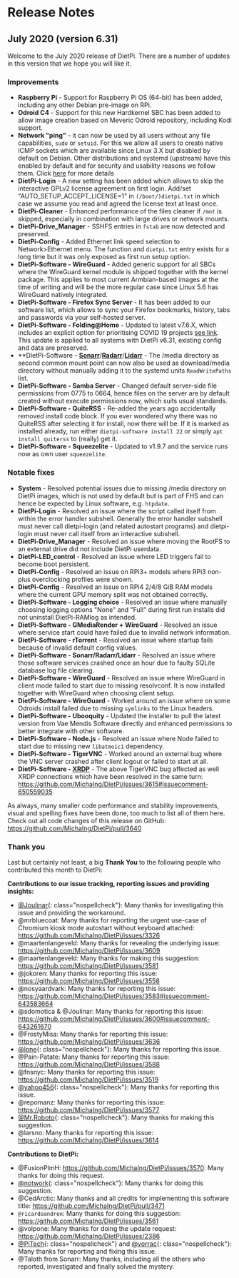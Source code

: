 # Release Notes

## July 2020 (version 6.31)

Welcome to the July 2020 release of DietPi. There are a number of updates in this version that we hope you will like it.

### Improvements

- **Raspberry Pi** - Support for Raspberry Pi OS (64-bit) has been added, including any other Debian pre-image on RPi.
- **Odroid C4** - Support for this new Hardkernel SBC has been added to allow image creation based on Meveric Odroid repository, including Kodi support.
- **Network "ping"** - it can now be used by all users without any file capabilities, `sudo` or `setuid`. For this we allow all users to create native ICMP sockets which are available since Linux 3.X but disabled by default on Debian. Other distributions and systemd (upstream) have this enabled by default and for security and usability reasons we follow them. Click [here](https://fedoraproject.org/wiki/Changes/EnableSysctlPingGroupRange) for more details
- **DietPi-Login** - A new setting has been added which allows to skip the interactive GPLv2 license agreement on first login. Add/set "AUTO_SETUP_ACCEPT_LICENSE=1" in `(/boot/)dietpi.txt` in which case we assume you read and agreed the license text at least once.
- **DietPi-Cleaner** - Enhanced performance of the files cleaner if `/mnt` is skipped, especially in combination with large drives or network mounts.
- **DietPi-Drive_Manager** - SSHFS entries in `fstab` are now detected and preserved.
- **DietPi-Config** - Added Ethernet link speed selection to Network>Ethernet menu. The function and `dietpi.txt` entry exists for a long time but it was only exposed as first run setup option.
- **DietPi-Software - WireGuard** - Added generic support for all SBCs where the WireGuard kernel module is shipped together with the kernel package. This applies to most current Armbian-based images at the time of writing and will be the more regular case since Linux 5.6 has WireGuard natively integrated.
- **DietPi-Software - Firefox Sync Server** - It has been added to our software list, which allows to sync your Firefox bookmarks, history, tabs and passwords via your self-hosted server.
- **DietPi-Software - Folding@Home** - Updated to latest v7.6.X, which includes an explicit option for prioritising COVID 19 projects [see link](https://foldingathome.org/2020/04/17/new-foldinghome-software-with-the-option-to-prioritize-covid-19-projects/). This update is applied to all systems with DietPi v6.31, existing config and data are preserved.
- **DietPi-Software - [**Sonarr**](../../software/bittorrent/#sonarr)/[**Radarr**](../../software/bittorrent/#radarr)/[**Lidarr**](../../software/bittorrent/#lidarr) - The /media directory as second common mount point can now also be used as download/media directory without manually adding it to the systemd units `ReadWritePaths` list.
- **DietPi-Software - Samba Server** - Changed default server-side file permissions from 0775 to 0664, hence files on the server are by default created without execute permissions now, which suits usual standards.
- **DietPi-Software - QuiteRSS** - Re-added the years ago accidentally removed install code block. If you ever wondered why there was no QuiteRSS after selecting it for install, now there will be. If it is marked as installed already, run either `dietpi-software install 22` or simply `apt install quiterss` to (really) get it.
- **DietPi-Software - Squeezelite** - Updated to v1.9.7 and the service runs now as own user `squeezelite`.

### Notable fixes

- **System** - Resolved potential issues due to missing /media directory on DietPi images, which is not used by default but is part of FHS and can hence be expected by Linux software, e.g. `htpdate`.
- **DietPi-Login** - Resolved an issue where the script called itself from within the error handler subshell. Generally the error handler subshell must never call dietpi-login (and related autostart programs) and dietpi-login must never call itself from an interactive subshell.
- **DietPi-Drive_Manager** - Resolved an issue where moving the RootFS to an external drive did not include DietPi userdata.
- **DietPi-LED_control** - Resolved an issue where LED triggers fail to become boot persistent.
- **DietPi-Config** - Resolved an issue on RPi3+ models where RPi3 non-plus overclocking profiles were shown.
- **DietPi-Config** - Resolved an issue on RPi4 2/4/8 GiB RAM models where the current GPU memory split was not obtained correctly.
- **DietPi-Software - Logging choice** - Resolved an issue where manually choosing logging options "None" and "Full" during first run installs did not uninstall DietPi-RAMlog as intended.
- **DietPi-Software - GMediaRender + WireGuard** - Resolved an issue where service start could have failed due to invalid network information.
- **DietPi-Software - rTorrent** - Resolved an issue where startup fails because of invalid default config values.
- **DietPi-Software - Sonarr/Radarr/Lidarr** - Resolved an issue where those software services crashed once an hour due to faulty SQLite database log file clearing.
- **DietPi-Software - WireGuard** - Resolved an issue where WireGuard in client mode failed to start due to missing resolvconf. It is now installed together with WireGuard when choosing client setup.
- **DietPi-Software - WireGuard** - Worked around an issue where on some Odroids install failed due to missing `symlinks` to the Linux headers.
- **DietPi-Software - Ubooquity** - Updated the installer to pull the latest version from Vae Mendis Software directly and enhanced permissions to better integrate with other software.
- **DietPi-Software - Node.js** - Resolved an issue where Node failed to start due to missing new `libatmoic1` dependency.
- **DietPi-Software - TigerVNC** - Worked around an external bug where the VNC server crashed after client logout or failed to start at all.
- **DietPi-Software - [XRDP](../../software/remote_desktop/#xrdp)** - The above TigerVNC bug affected as well XRDP connections which have been resolved in the same turn: <https://github.com/MichaIng/DietPi/issues/3615#issuecomment-650559035>

As always, many smaller code performance and stability improvements, visual and spelling fixes have been done, too much to list all of them here. Check out all code changes of this release on GitHub: <https://github.com/MichaIng/DietPi/pull/3640>

### Thank you

Last but certainly not least, a big **Thank You** to the following people who contributed this month to DietPi:

**Contributions to our issue tracking, reporting issues and providing insights:**

- [@Joulinar](https://dietpi.com/forum/u/Joulinar){: class="nospellcheck"}: Many thanks for investigating this issue and providing the workaround.
- @mrbluecoat: Many thanks for reporting the urgent use-case of Chromium kiosk mode autostart without keyboard attached: <https://github.com/MichaIng/DietPi/issues/3326>
- @maartenlangeveld: Many thanks for revealing the underlying issue: <https://github.com/MichaIng/DietPi/issues/3609>
- @maartenlangeveld: Many thanks for making this suggestion: <https://github.com/MichaIng/DietPi/issues/3581>
- @jokoren: Many thanks for reporting this issue: <https://github.com/MichaIng/DietPi/issues/3558>
- @nosyaardvark: Many thanks for reporting this issue: <https://github.com/MichaIng/DietPi/issues/3583#issuecomment-643583664>
- @sdomotica & @Joulinar: Many thanks for reporting this issue: <https://github.com/MichaIng/DietPi/issues/3600#issuecomment-643261670>
- @FrostyMisa: Many thanks for reporting this issue: <https://github.com/MichaIng/DietPi/issues/3636>
- [@lone](https://dietpi.com/forum/u/lone){: class="nospellcheck"}: Many thanks for reporting this issue.
- @Pain-Patate: Many thanks for reporting this issue: <https://github.com/MichaIng/DietPi/issues/3588>
- @fnsnyc: Many thanks for reporting this issue: <https://github.com/MichaIng/DietPi/issues/3519>
- [@yahoo456](https://dietpi.com/forum/u/yahoo456){: class="nospellcheck"}: Many thanks for reporting this issue.
- @repomanz: Many thanks for reporting this issue: <https://github.com/MichaIng/DietPi/issues/3577>
- [@Mr.Roboto](https://dietpi.com/forum/u/Mr.Roboto){: class="nospellcheck"}: Many thanks for making this suggestion.
- @larsno: Many thanks for reporting this issue: <https://github.com/MichaIng/DietPi/issues/3614>

**Contributions to DietPi:**

- @FusionPlmH: <https://github.com/MichaIng/DietPi/issues/3570>: Many thanks for doing this request.
- [@notwork](https://dietpi.com/forum/u/notwork){: class="nospellcheck"}: Many thanks for doing this suggestion.
- @CedArctic: Many thanks and all credits for implementing this software title: <https://github.com/MichaIng/DietPi/pull/3471>
- `@ricardoandren`: Many thanks for doing this suggestion: <https://github.com/MichaIng/DietPi/issues/3561>
- @volpone: Many thanks for doing the update request: <https://github.com/MichaIng/DietPi/issues/2386>
- [@PiTech](https://dietpi.com/forum/u/PiTech){: class="nospellcheck"} and [@vorrac](https://dietpi.com/forum/u/vorrac){: class="nospellcheck"}: Many thanks for reporting and fixing this issue.
- @Taloth from Sonarr: Many thanks, including all the others who reported, investigated and finally solved the mystery.
